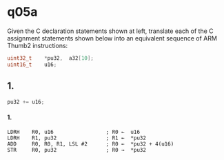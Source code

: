 # q05a

Given the C declaration statements shown at left, translate each of the C assignment statements shown below into an equivalent sequence of ARM Thumb2 instructions:

```c
uint32_t	*pu32,	a32[10];
uint16_t	u16;
```

## 1.
```c
pu32 += u16;
```

#### 1.
```gas
LDRH	R0, u16                 ; R0 ←  u16
LDRH	R1, pu32                ; R1 ←  *pu32
ADD     R0, R0, R1, LSL #2      ; R0 ←  *pu32 + 4(u16)
STR     R0, pu32		        ; R0 →  *pu32
```
